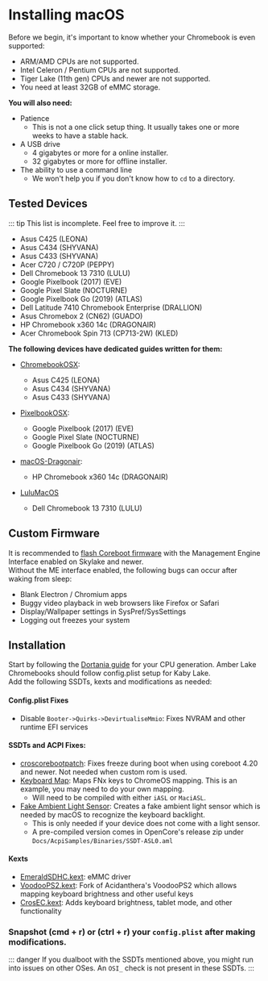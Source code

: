 # Installing macOS

Before we begin, it's important to know whether your Chromebook is even supported:
- ARM/AMD CPUs are not supported.
- Intel Celeron / Pentium CPUs are not supported.
- Tiger Lake (11th gen) CPUs and newer are not supported.
- You need at least 32GB of eMMC storage.

**You will also need:**
* Patience 
    * This is not a one click setup thing. It usually takes one or more weeks to have a stable hack.
* A USB drive 
  	* 4 gigabytes or more for a online installer.
  	* 32 gigabytes or more for offline installer.
* The ability to use a command line
  	* We won't help you if you don't know how to `cd` to a directory.

## Tested Devices

::: tip
This list is incomplete. Feel free to improve it.
:::

- Asus C425 (LEONA)
- Asus C434 (SHYVANA)
- Asus C433 (SHYVANA)
- Acer C720 / C720P (PEPPY)
- Dell Chromebook 13 7310 (LULU)
- Google Pixelbook (2017) (EVE)
- Google Pixel Slate (NOCTURNE)
- Google Pixelbook Go (2019) (ATLAS)
- Dell Latitude 7410 Chromebook Enterprise (DRALLION)
- Asus Chromebox 2 (CN62) (GUADO)
- HP Chromebook x360 14c (DRAGONAIR)
- Acer Chromebook Spin 713 (CP713-2W) (KLED)

**The following devices have dedicated guides written for them:**

* [ChromebookOSX](https://github.com/meghan06/ChromebookOSX):
   * Asus C425 (LEONA)
   * Asus C434 (SHYVANA)
   * Asus C433 (SHYVANA)

* [PixelbookOSX](https://github.com/olm3ca/PixelbookOSX):
   * Google Pixelbook (2017) (EVE)
   * Google Pixel Slate	(NOCTURNE)
   * Google Pixelbook Go (2019) (ATLAS)

* [macOS-Dragonair](https://github.com/mine-man3000/macOS-Dragonair):
   * HP Chromebook x360 14c (DRAGONAIR)

* [LuluMacOS](https://isi95010.github.io/LuluMacOS/)
  * Dell Chromebook 13 7310 (LULU)

## Custom Firmware

It is recommended to [flash Coreboot firmware](macos-firmware) with the Management Engine Interface enabled on Skylake and newer.  
Without the ME interface enabled, the following bugs can occur after waking from sleep:
- Blank Electron / Chromium apps
- Buggy video playback in web browsers like Firefox or Safari
- Display/Wallpaper settings in SysPref/SysSettings
- Logging out freezes your system

## Installation

Start by following the [Dortania guide](https://dortania.github.io/OpenCore-Install-Guide) for your CPU generation.
Amber Lake Chromebooks should follow config.plist setup for Kaby Lake.  
Add the following SSDTs, kexts and modifications as needed:

#### Config.plist Fixes
- Disable `Booter->Quirks->DevirtualiseMmio`: Fixes NVRAM and other runtime EFI services

#### SSDTs and ACPI Fixes:
- [croscorebootpatch](https://github.com/meghan06/croscorebootpatch): Fixes freeze during boot when using coreboot 4.20 and newer. Not needed when custom rom is used.
- [Keyboard Map](https://github.com/1Revenger1/Acer-Spin-713-Hackintosh/blob/main/src/ACPI/SSDT-ChromeKeys.dsl): Maps FNx keys to ChromeOS mapping. This is an example, you may need to do your own mapping.
   - Will need to be compiled with either `iASL` or `MaciASL`.
- [Fake Ambient Light Sensor](https://github.com/acidanthera/OpenCorePkg/blob/master/Docs/AcpiSamples/Source/SSDT-ALS0.dsl): Creates a fake ambient light sensor which is needed by macOS to recognize the keyboard backlight.
   - This is only needed if your device does not come with a light sensor.
   - A pre-compiled version comes in OpenCore's release zip under `Docs/AcpiSamples/Binaries/SSDT-ASL0.aml`

#### Kexts
- [EmeraldSDHC.kext](https://github.com/acidanthera/EmeraldSDHC/releases): eMMC driver
- [VoodooPS2.kext](https://github.com/1Revenger1/VoodooPS2/releases): Fork of Acidanthera's VoodooPS2 which allows mapping keyboard brightness and other useful keys
- [CrosEC.kext](https://github.com/1Revenger1/CrosEC/releases): Adds keyboard brightness, tablet mode, and other functionality

### Snapshot (cmd + r) or (ctrl + r) your `config.plist` after making modifications.

::: danger
If you dualboot with the SSDTs mentioned above, you might run into issues on other OSes. An `OSI_` check is not present in these SSDTs.
:::
